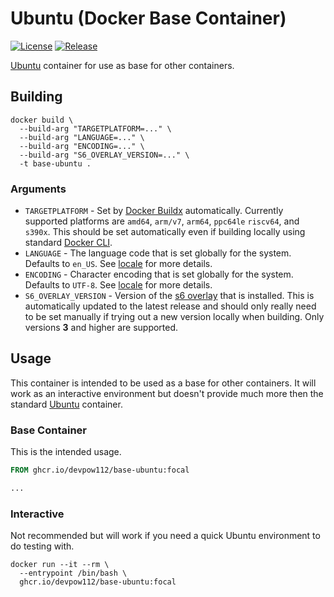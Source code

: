 # Ubuntu (Docker Base Container)

[![License][License]](LICENSE)
[![Release][Release Badge]][Release Workflow]

[Ubuntu] container for use as base for other containers.

## Building

```console
docker build \
  --build-arg "TARGETPLATFORM=..." \
  --build-arg "LANGUAGE=..." \
  --build-arg "ENCODING=..." \
  --build-arg "S6_OVERLAY_VERSION=..." \
  -t base-ubuntu .
```

### Arguments

- `TARGETPLATFORM` - Set by [Docker Buildx] automatically. Currently supported
  platforms are `amd64`, `arm/v7`, `arm64`, `ppc64le` `riscv64`, and `s390x`.
  This should be set automatically even if building locally using standard
  [Docker CLI].
- `LANGUAGE` - The language code that is set globally for the system. Defaults
  to `en_US`. See [locale] for more details.
- `ENCODING` - Character encoding that is set globally for the system. Defaults
  to `UTF-8`. See [locale] for more details.
- `S6_OVERLAY_VERSION` - Version of the [s6 overlay] that is installed. This is
  automatically updated to the latest release and should only really need to be
  set manually if trying out a new version locally when building. Only versions
  **3** and higher are supported.

## Usage

This container is intended to be used as a base for other containers. It will
work as an interactive environment but doesn't provide much more then the
standard [Ubuntu][Ubuntu Container] container.

### Base Container

This is the intended usage.

```dockerfile
FROM ghcr.io/devpow112/base-ubuntu:focal

...
```

### Interactive

Not recommended but will work if you need a quick Ubuntu environment to do
testing with.

```console
docker run --it --rm \
  --entrypoint /bin/bash \
  ghcr.io/devpow112/base-ubuntu:focal
```

<!-- links -->
[License]: https://img.shields.io/github/license/devpow112/docker-base-ubuntu?label=License
[Release Badge]: https://github.com/devpow112/docker-base-ubuntu/actions/workflows/release.yml/badge.svg?branch=release%2Ffocal
[Release Workflow]: https://github.com/devpow112/docker-base-ubuntu/actions/workflows/release.yml?query=branch%3Arelease%2Ffocal
[Ubuntu]: https://ubuntu.com
[Docker Buildx]: https://docs.docker.com/buildx/working-with-buildx
[Docker CLI]: https://docs.docker.com/engine/reference/commandline/build
[locale]: https://manpages.ubuntu.com/manpages/focal/man1/locale.1.html
[s6 overlay]: https://github.com/just-containers/s6-overlay
[Ubuntu Container]: https://hub.docker.com/_/ubuntu
